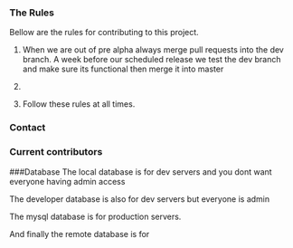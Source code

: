 


### The Rules

Bellow are the rules for contributing to this project.

1. When we are out of pre alpha always merge pull requests into the dev branch. A week before our scheduled release we test the dev branch and make sure its functional then merge it into master

2. 

6. Follow these rules at all times.


### Contact



### Current contributors


###Database
The local database is for dev servers and you dont want everyone having admin access

The developer database is also for dev servers but everyone is admin

The mysql database is for production servers.

And finally the remote database is for 
